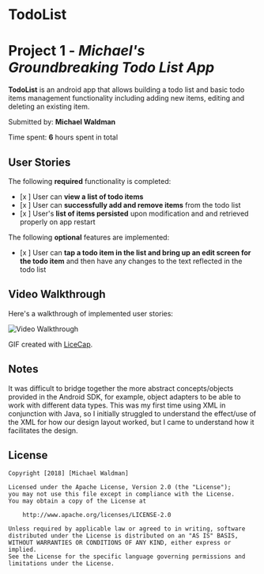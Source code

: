 # TodoList
# Project 1 - *Michael's Groundbreaking Todo List App*

**TodoList** is an android app that allows building a todo list and basic todo items management functionality including adding new items, editing and deleting an existing item.

Submitted by: **Michael Waldman**

Time spent: **6** hours spent in total

## User Stories

The following **required** functionality is completed:

* [x ] User can **view a list of todo items**
* [x ] User can **successfully add and remove items** from the todo list
* [x ] User's **list of items persisted** upon modification and and retrieved properly on app restart

The following **optional** features are implemented:

* [x ] User can **tap a todo item in the list and bring up an edit screen for the todo item** and then have any changes to the text reflected in the todo list

## Video Walkthrough

Here's a walkthrough of implemented user stories:

<img src='https://i.imgur.com/U9KXITj.gif' title='Video Walkthrough' width='' alt='Video Walkthrough' />

GIF created with [LiceCap](http://www.cockos.com/licecap/).

## Notes

It was difficult to bridge together the more abstract concepts/objects provided in the Android SDK, for example, object adapters to be able to work with different data types. This was my first time using XML in conjunction with Java, so I initially struggled to understand the effect/use of the XML for how our design layout worked, but I came to understand how it facilitates the design. 
## License

    Copyright [2018] [Michael Waldman]

    Licensed under the Apache License, Version 2.0 (the "License");
    you may not use this file except in compliance with the License.
    You may obtain a copy of the License at

        http://www.apache.org/licenses/LICENSE-2.0

    Unless required by applicable law or agreed to in writing, software
    distributed under the License is distributed on an "AS IS" BASIS,
    WITHOUT WARRANTIES OR CONDITIONS OF ANY KIND, either express or implied.
    See the License for the specific language governing permissions and
    limitations under the License.
